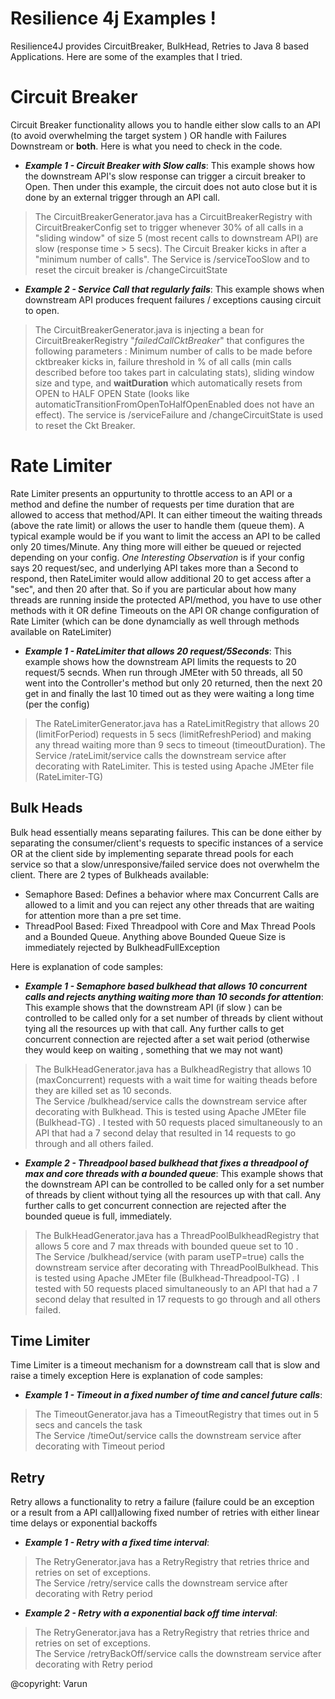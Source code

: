# Resilience 4j Examples !

Resilience4J provides CircuitBreaker, BulkHead, Retries to Java 8 based Applications. Here are some of the examples that I tried. 

# Circuit Breaker
Circuit Breaker functionality allows you to handle either slow calls to an API (to avoid overwhelming the target system ) OR handle with Failures Downstream or **both**. 
Here is what you need to check in the code. 

 - ***Example 1 - Circuit Breaker with Slow calls***: This example shows how the downstream  API's slow response can trigger a circuit breaker to Open. Then under this example, the circuit does not auto close but it is done by an external trigger through an API call.
 
 > The CircuitBreakerGenerator.java has a CircuitBreakerRegistry with CircuitBreakerConfig set to trigger whenever 30% of all calls in a "sliding window" of size 5 (most recent calls to downstream API) are slow (response time > 5 secs). The Circuit Breaker kicks in after a "minimum number of calls". The Service is /serviceTooSlow and to reset the circuit breaker is /changeCircuitState

  - ***Example 2 - Service Call that regularly fails***: This example shows when downstream API produces frequent failures / exceptions causing circuit to open. 
  > The CircuitBreakerGenerator.java is injecting a bean for CircuitBreakerRegistry "*failedCallCktBreaker*" that configures the following parameters : Minimum number of calls to be made before cktbreaker kicks in, failure threshold in % of all calls (min calls described before too takes part in calculating stats),
  sliding window size and type, and **waitDuration** which automatically resets from OPEN to HALF OPEN State (looks like automaticTransitionFromOpenToHalfOpenEnabled does not have an effect). The service is /serviceFailure and /changeCircuitState is used to reset the Ckt Breaker.
  
# Rate Limiter
Rate Limiter presents an oppurtunity to throttle access to an API or a method and define the number of requests per time duration that are allowed to access that method/API. It can either timeout the waiting threads (above the rate limit) or allows the user to handle them (queue them).
A typical example would be if you want to limit the access an API to be called only 20 times/Minute. Any thing more will either be queued or rejected depending on your config.
*One Interesting Observation* is if your config says 20 request/sec, and underlying API takes more than a Second to respond, then RateLimiter would allow additional 20 to get access after a "sec", and then 20 after that. So if you are particular about how many threads are running inside the 
protected API/method, you have to use other methods with it OR define Timeouts on the API OR change configuration of Rate Limiter (which can be done dynamcially as well through methods available on RateLimiter)

 - ***Example 1 - RateLimiter that allows 20 request/5Seconds***: This example shows how the downstream  API limits the requests to 20 request/5 secnds. When run through JMEter with 50 threads, all 50 went into the Controller's method but only 20 returned, then the next 20 get in and finally the last 10 timed out as they were waiting a long time (per the config)
 
 > The RateLimiterGenerator.java has a RateLimitRegistry that allows 20 (limitForPeriod) requests in 5 secs (limitRefreshPeriod) and making any thread waiting more than 9 secs to timeout (timeoutDuration). 
    The Service /rateLimit/service calls the downstream service after decorating with RateLimiter. This is tested using Apache JMEter file (RateLimiter-TG) 

## Bulk Heads

Bulk head essentially means separating failures. This can be done either by separating the consumer/client's requests to specific instances of a service OR at the client side by implementing separate thread pools for each service so that a slow/unresponsive/failed service does not overwhelm the client.
There are 2 types of Bulkheads available: 
 - Semaphore Based: Defines a behavior where max Concurrent Calls are allowed to a limit and you can reject any other threads that are waiting for attention more than a pre set time. 
 - ThreadPool Based: Fixed Threadpool with Core and Max Thread Pools and a Bounded Queue. Anything above Bounded Queue Size is immediately rejected by BulkheadFullException

Here is explanation of code samples:
- ***Example 1 - Semaphore based bulkhead that allows 10 concurrent calls and rejects anything waiting more than 10 seconds for attention***: 
This example shows that the downstream API (if slow ) can be controlled to be called only for a set number of threads by client without tying all the resources up with that call. Any further calls to get concurrent connection are rejected after a set wait period (otherwise they would keep on waiting , something that we may not want)
> The BulkHeadGenerator.java has a BulkheadRegistry that allows 10 (maxConcurrent) requests with a wait time for waiting theads before they are killed set as 10 seconds.  
    The Service /bulkhead/service calls the downstream service after decorating with Bulkhead. This is tested using Apache JMEter file (Bulkhead-TG) . I tested with 50 requests placed simultaneously to an API that had a 7 second delay that resulted in 14 requests to go through and all others failed.

- ***Example 2 - Threadpool  based bulkhead that fixes a threadpool of max and core threads with a bounded queue***: 
This example shows that the downstream API  can be controlled to be called only for a set number of threads by client without tying all the resources up with that call. Any further calls to get concurrent connection are rejected after the bounded queue is full, immediately.
> The BulkHeadGenerator.java has a ThreadPoolBulkheadRegistry that allows 5 core and 7 max threads with bounded queue set to 10 .  
    The Service /bulkhead/service (with param useTP=true) calls the downstream service after decorating with ThreadPoolBulkhead. This is tested using Apache JMEter file (Bulkhead-Threadpool-TG) .  I tested with 50 requests placed simultaneously to an API that had a 7 second delay that resulted in 17 requests to go through and all others failed.

## Time Limiter

Time Limiter is a timeout mechanism for a downstream call that is slow and raise a timely exception
Here is explanation of code samples:
- ***Example 1 - Timeout in a fixed number of time  and cancel future calls***: 
> The TimeoutGenerator.java has a TimeoutRegistry that times out in 5 secs and cancels the task   
    The Service /timeOut/service calls the downstream service after decorating with Timeout period

## Retry

Retry allows a functionality to retry a failure (failure could be an exception or a result from a API call)allowing fixed number of retries with either linear time delays or exponential backoffs

- ***Example 1 - Retry with a fixed time interval***: 
> The RetryGenerator.java has a RetryRegistry that retries thrice and retries on set of exceptions.   
    The Service /retry/service calls the downstream service after decorating with Retry period

- ***Example 2 - Retry with a exponential back off time interval***: 
> The RetryGenerator.java has a RetryRegistry that retries thrice and retries on set of exceptions.   
    The Service /retryBackOff/service calls the downstream service after decorating with Retry period

@copyright: Varun